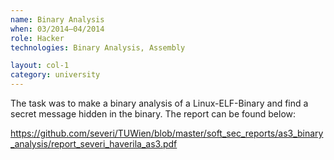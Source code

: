 ```yaml
---
name: Binary Analysis
when: 03/2014–04/2014
role: Hacker
technologies: Binary Analysis, Assembly

layout: col-1
category: university
---
```


The task was to make a binary analysis of a Linux-ELF-Binary and find a secret message hidden in the binary. The report can be found below:

<https://github.com/severi/TUWien/blob/master/soft_sec_reports/as3_binary_analysis/report_severi_haverila_as3.pdf>
